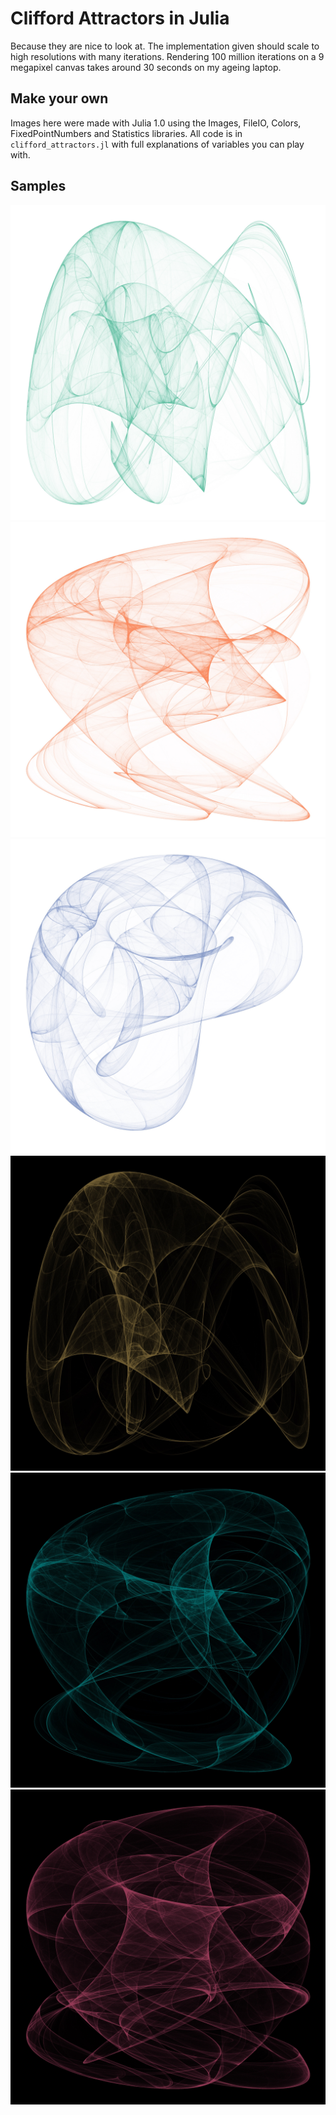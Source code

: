 # Clifford Attractors in Julia

Because they are nice to look at. The implementation given should scale to high resolutions with many iterations. Rendering 100 million iterations on a 9 megapixel canvas takes around 30 seconds on my ageing laptop.

## Make your own

Images here were made with Julia 1.0 using the Images, FileIO, Colors, FixedPointNumbers and Statistics libraries. All code is in `clifford_attractors.jl` with full explanations of variables you can play with.

## Samples

![image_1](image_1.jpg)
![image_2](image_2.jpg)
![image_3](image_3.jpg)
![image_4](image_4.jpg)
![image_5](image_5.jpg)
![image_6](image_6.jpg)
